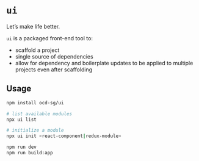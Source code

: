 # `ui`

Let’s make life better.

`ui` is a packaged front-end tool to:

- scaffold a project
- single source of dependencies
- allow for dependency and boilerplate updates to be applied to multiple projects even after scaffolding

## Usage

```bash
npm install ocd-sg/ui

# list available modules
npx ui list

# initialize a module
npx ui init <react-component|redux-module>

npm run dev
npm run build:app
```
